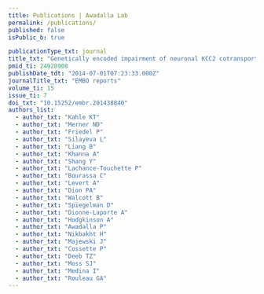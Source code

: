 ```yaml
---
title: Publications | Awadalla Lab
permalink: /publications/
published: false
isPublic_b: true

publicationType_txt: journal
title_txt: "Genetically encoded impairment of neuronal KCC2 cotransporter function in human idiopathic generalized epilepsy."
pmid_ti: 24928908
publishDate_tdt: "2014-07-01T07:23:33.000Z"
journalTitle_txt: "EMBO reports"
volume_ti: 15
issue_ti: 7
doi_txt: "10.15252/embr.201438840"
authors_list: 
  - author_txt: "Kahle KT"
  - author_txt: "Merner ND"
  - author_txt: "Friedel P"
  - author_txt: "Silayeva L"
  - author_txt: "Liang B"
  - author_txt: "Khanna A"
  - author_txt: "Shang Y"
  - author_txt: "Lachance-Touchette P"
  - author_txt: "Bourassa C"
  - author_txt: "Levert A"
  - author_txt: "Dion PA"
  - author_txt: "Walcott B"
  - author_txt: "Spiegelman D"
  - author_txt: "Dionne-Laporte A"
  - author_txt: "Hodgkinson A"
  - author_txt: "Awadalla P"
  - author_txt: "Nikbakht H"
  - author_txt: "Majewski J"
  - author_txt: "Cossette P"
  - author_txt: "Deeb TZ"
  - author_txt: "Moss SJ"
  - author_txt: "Medina I"
  - author_txt: "Rouleau GA"
---
```

